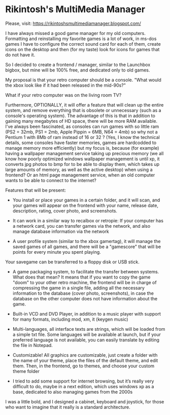 # Rikintosh's MultiMedia Manager
Please, visit: https://rikintoshsmultimediamanager.blogspot.com/

I have always missed a good game manager for my old computers. Formatting and reinstalling my favorite games is a lot of work, in ms-dos games I have to configure the correct sound card for each of them, create icons on the desktop and then (for my taste) look for icons for games that do not have it.



So I decided to create a frontend / manager, similar to the Launchbox bigbox, but mine will be 100% free, and dedicated only to old games.



My proposal is that your retro computer should be a console. "What would the xbox look like if it had been released in the mid-90s?"



What if your retro computer was on the living room TV?



Furthermore, OPTIONALLY, it will offer a feature that will clean up the entire system, and remove everything that is obsolete or unnecessary (such as a console's operating system). The advantage of this is that in addition to gaining many megabytes of HD space, there will be more RAM available. I've always been fascinated, as consoles can run games with so little ram (PS2 = 32mb, PS1 = 2mb, Apple Pippin = 6MB, N64 = 4mb) so why not a Pentium 1 with 8Mb of ram instead of 16 or 32 ? (Yes, I know the technical details, some consoles have faster memories, games are hardcodded to manage memory more efficiently) but my focus is, because (for example) having a wallpaper management service taking up precious memory (we all know how poorly optimized windows wallpaper management is until xp, it converts jpg photos to bmp for to be able to display them, which takes up large amounts of memory, as well as the active desktop) when using a frontend? Or an html page management service, when an old computer wants to be able to connect to the internet?



Features that will be present:



- You install or place your games in a certain folder, and it will scan, and your games will appear on the frontend with your name, release date, description, rating, cover photo, and screenshots.



- It can work in a similar way to recalbox or retropie: If your computer has a network card, you can transfer games via the network, and also manage database information via the network



- A user profile system (similar to the xbox gamertag), it will manage the saved games of all games, and there will be a "gamescore" that will be points for every minute you spent playing.

Your savegame can be transferred to a floppy disk or USB stick.



- A game packaging system, to facilitate the transfer between systems. What does that mean? It means that if you want to copy the game "doom" to your other retro machine, the frontend will be in charge of compressing the game in a single file, adding all the necessary information to the database (cover photo, screenshots), in case the database on the other computer does not have information about the game.



- Built-in VCD and DVD Player, in addition to a music player with support for many formats, including mod, xm, it (keygen music)



- Multi-languages, all interface texts are strings, which will be loaded from a simple txt file. Some languages will be available at launch, but if your preferred language is not available, you can easily translate by editing the file in Notepad.



- Customizable! All graphics are customizable, just create a folder with the name of your theme, place the files of the default theme, and edit them. Then, in the frontend, go to themes, and choose your custom theme folder



- I tried to add some support for internet browsing, but it’s really very difficult to do, maybe in a next edition, which uses windows xp as a base, dedicated to also managing games from the 2000s



I was a little bold, and I designed a cabinet, keyboard and joystick, for those who want to imagine that it really is a standard architecture.
